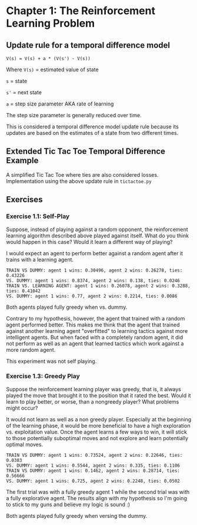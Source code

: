 # Chapter 1: The Reinforcement Learning Problem

## Update rule for a temporal difference model

`V(s) = V(s) + a * (V(s') - V(s))`

Where `V(s)` = estimated value of state

`s` = state

`s'` = next state

`a` = step size parameter AKA rate of learning

The step size parameter is generally reduced over time.

This is considered a temporal difference model update rule because its updates are based on the estimates of a state from two different times.

## Extended Tic Tac Toe Temporal Difference Example

A simplified Tic Tac Toe where ties are also considered losses. Implementation using the above update rule in `tictactoe.py`

## Exercises

### Exercise 1.1: Self-Play
Suppose, instead of playing against a random opponent, the reinforcement learning algorithm described above played against itself. What do you think would happen in this case? Would it learn a different way of playing?

I would expect an agent to perform better against a random agent after it trains with a learning agent.

```
TRAIN VS DUMMY: agent 1 wins: 0.30496, agent 2 wins: 0.26278, ties: 0.43226
VS. DUMMY: agent 1 wins: 0.8374, agent 2 wins: 0.138, ties: 0.0246
TRAIN VS. LEARNING AGENT: agent 1 wins: 0.26078, agent 2 wins: 0.3288, ties: 0.41042
VS. DUMMY: agent 1 wins: 0.77, agent 2 wins: 0.2214, ties: 0.0086
```

Both agents played fully greedy when vs. dummy.

Contrary to my hypothesis, however, the agent that trained with a random agent performed better. This makes me think that the agent that trained against another learning agent "overfitted" to learning tactics against more intelligent agents. But when faced with a completely random agent, it did not perform as well as an agent that learned tactics which work against a more random agent.

This experiment was not self playing.


### Exercise 1.3: Greedy Play
Suppose the reinforcement learning player was
greedy, that is, it always played the move that brought it to the position that
it rated the best. Would it learn to play better, or worse, than a nongreedy
player? What problems might occur?

It would not learn as well as a non greedy player. Especially at the beginning of the learning phase, it would be more beneficial to have a high exploration vs. exploitation value. Once the agent learns a few ways to win, it will stick to those potentially suboptimal moves and not explore and learn potentially optimal moves.

```
TRAIN VS DUMMY: agent 1 wins: 0.73524, agent 2 wins: 0.22646, ties: 0.0383
VS. DUMMY: agent 1 wins: 0.5544, agent 2 wins: 0.335, ties: 0.1106
TRAIN VS DUMMY: agent 1 wins: 0.1462, agent 2 wins: 0.28714, ties: 0.56666
VS. DUMMY: agent 1 wins: 0.725, agent 2 wins: 0.2248, ties: 0.0502
```

The first trial was with a fully greedy agent 1 while the second trial was with a fully explorative agent. The results align with my hypothesis so I'm going to stick to my guns and believe my logic is sound :)

Both agents played fully greedy when versing the dummy.